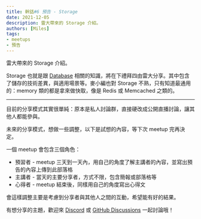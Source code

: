 ```yaml
---
title: 幹話#6 預告 - Storage
date: 2021-12-05
description: 雷大帶來的 Storage 介紹。
authors: [Miles]
tags:
- meetups
- 預告
---
```


雷大帶來的 Storage 介紹。

<!--truncate-->

Storage 也就是跟 [Database](https://github.com/ganhuaking/meetups/discussions/4) 相關的知識，將在下禮拜四由雷大分享。其中包含了儲存的技術差異，與適用場景等。麥小編也對 Storage 不熟，只有知道最通用的：memory 類的都是拿來做快取，像是 Redis 或 Memcached 之類的。

---

目前的分享模式其實很單純：原本是私人討論群，直接硬改成公開直播討論，讓其他人都能參與。

未來的分享模式，想做一些調整，以下是試想的內容，等下次 meetup 完再決定。

一個 meetup 會包含三個角色：

* 預習者 - meetup 三天到一天內，用自己的角度了解主講者的內容，並寫出預告的內容上傳到此部落格
* 主講者 - 當天的主要分享者，方式不限，包含簡報或部落格等
* 心得者 - meetup 結束後，同樣用自己的角度寫出心得文

會這樣調整主要是考慮到分享者與其他人之間的互動，希望能有好的結果。

有想分享的主題，歡迎來 [Discord](https://discord.io/ganhuaking) 或 [GitHub Discussions](https://github.com/ganhuaking/meetups/discussions) 一起討論哦！

